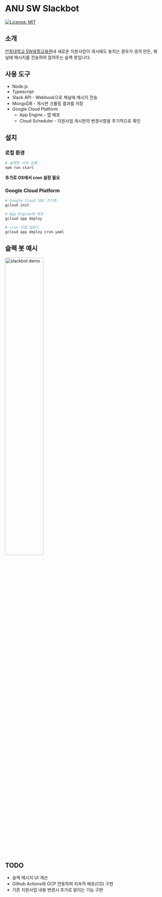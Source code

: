 # ANU SW Slackbot
[![License: MIT](https://img.shields.io/badge/License-MIT-yellow.svg)](https://opensource.org/licenses/MIT)

## 소개 
[안동대학교 SW융합교육원](https://sw.anu.ac.kr)내 새로운 지원사업이 게시돼도 놓치는 경우가 생겨 만든, 채널에 메시지를 전송하여 알려주는 슬랙 봇입니다.

## 사용 도구
* Node.js
* Typescript
* Slack API - Webhook으로 채널에 메시지 전송
* MongoDB - 게시판 크롤링 결과를 저장
* Google Cloud Platform
  * App Engine - 앱 배포
  * Cloud Scheduler - 지원사업 게시판의 변경사항을 주기적으로 확인

## 설치
### 로컬 환경
```bash
# 슬랙봇 서버 실행
npm run start
```
**추가로 OS에서 cron 설정 필요**
### Google Cloud Platform
```bash
# Google Cloud SDK 초기화
gcloud init

# App Engine에 배포
gcloud app deploy

# cron 작업 업로드
gcloud app deploy cron.yaml
```

## 슬랙 봇 예시
<img width="50%" alt="slackbot demo" src="https://user-images.githubusercontent.com/8957536/174318945-e9ed98c4-4cbf-4737-8153-e8fa4dff93d4.png">

## TODO
* 슬랙 메시지 UI 개선
* Github Actions와 GCP 연동하여 지속적 배포(CD) 구현
* 기존 지원사업 내용 변경시 추가로 알리는 기능 구현
